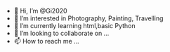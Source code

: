 - 👋 Hi, I’m @Gi2020
- 👀 I’m interested in Photography, Painting, Travelling
- 🌱 I’m currently learning html,basic Python
- 💞️ I’m looking to collaborate on ...
- 📫 How to reach me ...

<!---
Gi2020/Gi2020 is a ✨ special ✨ repository because its `README.md` (this file) appears on your GitHub profile.
You can click the Preview link to take a look at your changes.
--->
